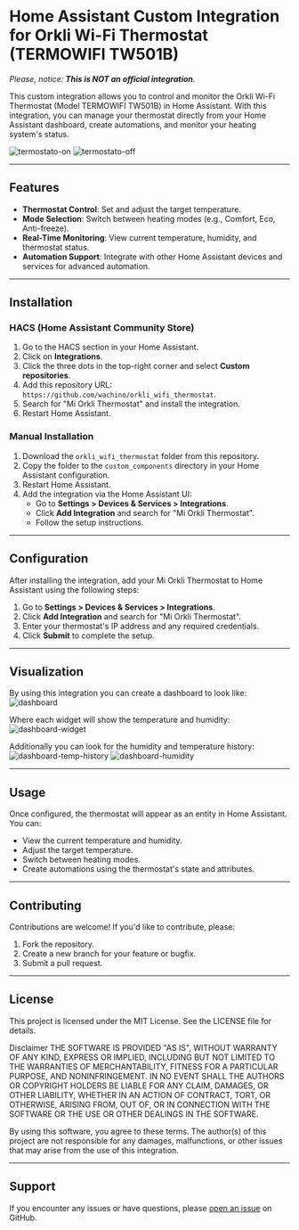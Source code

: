 # Home Assistant Custom Integration for Orkli Wi-Fi Thermostat (TERMOWIFI TW501B)

_Please, notice: **This is NOT an official integration**._

This custom integration allows you to control and monitor the Orkli Wi-Fi Thermostat (Model TERMOWIFI TW501B) in Home Assistant. With this integration, you can manage your thermostat directly from your Home Assistant dashboard, create automations, and monitor your heating system's status.


![termostato-on](https://github.com/user-attachments/assets/b5dc8e05-227a-4cc0-9995-57b5241ce21b)
![termostato-off](https://github.com/user-attachments/assets/a6957119-6c36-4020-884a-00f15f5d293d)


---

## Features
- **Thermostat Control**: Set and adjust the target temperature.
- **Mode Selection**: Switch between heating modes (e.g., Comfort, Eco, Anti-freeze).
- **Real-Time Monitoring**: View current temperature, humidity, and thermostat status.
- **Automation Support**: Integrate with other Home Assistant devices and services for advanced automation.

---

## Installation

### HACS (Home Assistant Community Store)
1. Go to the HACS section in your Home Assistant.
1. Click on **Integrations**.
1. Click the three dots in the top-right corner and select **Custom repositories**.
1. Add this repository URL: `https://github.com/wachino/orkli_wifi_thermostat`.
1. Search for "Mi Orkli Thermostat" and install the integration.
1. Restart Home Assistant.

### Manual Installation
1. Download the `orkli_wifi_thermostat` folder from this repository.
1. Copy the folder to the `custom_components` directory in your Home Assistant configuration.
1. Restart Home Assistant.
1. Add the integration via the Home Assistant UI:
   - Go to **Settings > Devices & Services > Integrations**.
   - Click **Add Integration** and search for "Mi Orkli Thermostat".
   - Follow the setup instructions.

---

## Configuration
After installing the integration, add your Mi Orkli Thermostat to Home Assistant using the following steps:
1. Go to **Settings > Devices & Services > Integrations**.
1. Click **Add Integration** and search for "Mi Orkli Thermostat".
1. Enter your thermostat's IP address and any required credentials.
1. Click **Submit** to complete the setup.

---

## Visualization

By using this integration you can create a dashboard to look like:
![dashboard](https://github.com/user-attachments/assets/127b6032-7bbe-4051-a30d-25e0b9f2d900)

Where each widget will show the temperature and humidity:
![dashboard-widget](https://github.com/user-attachments/assets/1483b408-8c31-4d5a-ba0c-4ecbc2e69b55)

Additionally you can look for the humidity and temperature history:
![dashboard-temp-history](https://github.com/user-attachments/assets/58235611-5500-45c2-9a59-df7feca8514a)
![dashboard-humidity](https://github.com/user-attachments/assets/4bfdddc3-76e1-4dd1-81c9-70dd35e5d630)

---

## Usage
Once configured, the thermostat will appear as an entity in Home Assistant. You can:
- View the current temperature and humidity.
- Adjust the target temperature.
- Switch between heating modes.
- Create automations using the thermostat's state and attributes.

---

## Contributing
Contributions are welcome! If you'd like to contribute, please:
1. Fork the repository.
1. Create a new branch for your feature or bugfix.
1. Submit a pull request.

---

## License
This project is licensed under the MIT License. See the LICENSE file for details.

Disclaimer
THE SOFTWARE IS PROVIDED "AS IS", WITHOUT WARRANTY OF ANY KIND, EXPRESS OR IMPLIED, INCLUDING BUT NOT LIMITED TO THE WARRANTIES OF MERCHANTABILITY, FITNESS FOR A PARTICULAR PURPOSE, AND NONINFRINGEMENT. IN NO EVENT SHALL THE AUTHORS OR COPYRIGHT HOLDERS BE LIABLE FOR ANY CLAIM, DAMAGES, OR OTHER LIABILITY, WHETHER IN AN ACTION OF CONTRACT, TORT, OR OTHERWISE, ARISING FROM, OUT OF, OR IN CONNECTION WITH THE SOFTWARE OR THE USE OR OTHER DEALINGS IN THE SOFTWARE.

By using this software, you agree to these terms. The author(s) of this project are not responsible for any damages, malfunctions, or other issues that may arise from the use of this integration.

---

## Support
If you encounter any issues or have questions, please [open an issue](https://github.com/wachino/orkli_wifi_thermostat/issues) on GitHub.

